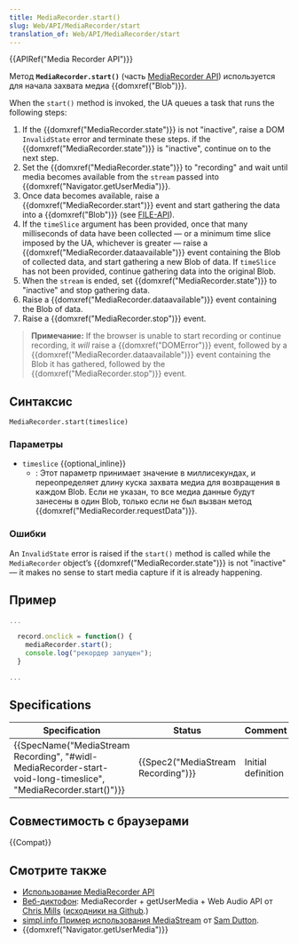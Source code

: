 ```yaml
---
title: MediaRecorder.start()
slug: Web/API/MediaRecorder/start
translation_of: Web/API/MediaRecorder/start
---
```


{{APIRef("Media Recorder API")}}

Метод **`MediaRecorder.start()`** (часть [MediaRecorder API](/ru/docs/Web/API/MediaRecorder_API)) используется для начала захвата медиа {{domxref("Blob")}}.

When the `start()` method is invoked, the UA queues a task that runs the following steps:

1. If the {{domxref("MediaRecorder.state")}} is not "inactive", raise a DOM `InvalidState` error and terminate these steps. if the {{domxref("MediaRecorder.state")}} is "inactive", continue on to the next step.
2. Set the {{domxref("MediaRecorder.state")}} to "recording" and wait until media becomes available from the `stream` passed into {{domxref("Navigator.getUserMedia")}}.
3. Once data becomes available, raise a {{domxref("MediaRecorder.start")}} event and start gathering the data into a {{domxref("Blob")}} (see [FILE-API](https://dvcs.w3.org/hg/dap/raw-file/default/media-stream-capture/MediaRecorder.html#bib-FILE-API)).
4. If the `timeSlice` argument has been provided, once that many milliseconds of data have been collected — or a minimum time slice imposed by the UA, whichever is greater — raise a {{domxref("MediaRecorder.dataavailable")}} event containing the Blob of collected data, and start gathering a new Blob of data. If `timeSlice` has not been provided, continue gathering data into the original Blob.
5. When the `stream` is ended, set {{domxref("MediaRecorder.state")}} to "inactive" and stop gathering data.
6. Raise a {{domxref("MediaRecorder.dataavailable")}} event containing the Blob of data.
7. Raise a {{domxref("MediaRecorder.stop")}} event.

> **Примечание:** If the browser is unable to start recording or continue recording, it _will_ raise a {{domxref("DOMError")}} event, followed by a {{domxref("MediaRecorder.dataavailable")}} event containing the Blob it has gathered, followed by the {{domxref("MediaRecorder.stop")}} event.

## Синтаксис

```
MediaRecorder.start(timeslice)
```

### Параметры

- `timeslice` {{optional_inline}}
  - : Этот параметр принимает значение в миллисекундах, и переопределяет длину куска захвата медиа для возвращения в каждом Blob. Если не указан, то все медиа данные будут занесены в один Blob, только если не был вызван метод {{domxref("MediaRecorder.requestData")}}.

### Ошибки

An `InvalidState` error is raised if the `start()` method is called while the `MediaRecorder` object’s {{domxref("MediaRecorder.state")}} is not "inactive" — it makes no sense to start media capture if it is already happening.

## Пример

```js
...

  record.onclick = function() {
    mediaRecorder.start();
    console.log("рекордер запущен");
  }

...
```

## Specifications

| Specification                                                                                                                                        | Status                                       | Comment            |
| ---------------------------------------------------------------------------------------------------------------------------------------------------- | -------------------------------------------- | ------------------ |
| {{SpecName("MediaStream Recording", "#widl-MediaRecorder-start-void-long-timeslice", "MediaRecorder.start()")}} | {{Spec2("MediaStream Recording")}} | Initial definition |

## Совместимость с браузерами

{{Compat}}

## Смотрите также

- [Использование MediaRecorder API](/ru/docs/Web/API/MediaRecorder_API/Using_the_MediaRecorder_API)
- [Веб-диктофон](http://mdn.github.io/web-dictaphone/): MediaRecorder + getUserMedia + Web Audio API от [Chris Mills](https://twitter.com/chrisdavidmills) ([исходники на Github](https://github.com/mdn/web-dictaphone/).)
- [simpl.info Пример использования MediaStream](http://simpl.info/mediarecorder/) от [Sam Dutton](https://twitter.com/sw12).
- {{domxref("Navigator.getUserMedia")}}
